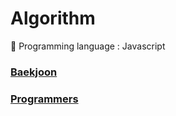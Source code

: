 # Algorithm

🏁 Programming language : Javascript

### [Baekjoon](https://github.com/woojung007/algorithm/tree/master/Baekjoon)


### [Programmers](https://github.com/woojung007/algorithm/tree/master/Programmers)

